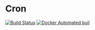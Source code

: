 # Cron

[![Build Status](https://travis-ci.org/dockerlabs/cron.svg?branch=master)](https://travis-ci.org/dockerlabs/cron) [![Docker Automated buil](https://img.shields.io/docker/automated/mongkok/cron.svg)](https://hub.docker.com/r/mongkok/cron)

